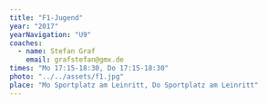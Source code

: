 ```yaml
---
title: "F1-Jugend"
year: "2017"
yearNavigation: "U9"
coaches:
  - name: Stefan Graf
    email: grafstefan@gmx.de
times: "Mo 17:15-18:30, Do 17:15-18:30"
photo: "../../assets/f1.jpg"
place: "Mo Sportplatz am Leinritt, Do Sportplatz am Leinritt"
---
```


